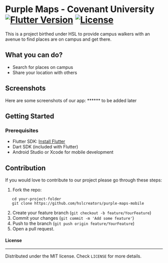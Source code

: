 # Purple Maps -  Covenant University [![Flutter Version](https://img.shields.io/badge/flutter-vX.X.X-blue)](https://flutter.dev) [![License](https://img.shields.io/badge/license-MIT-green)](./LICENSE)

This is a project birthed under HSL to provide campus walkers with an avenue to find places are on campus and get there.




## What you can do?
 - Search for places on campus
 - Share your location with others

 ## Screenshots
 Here are some screenshots of our app:
 ****** to be added later

## Getting Started
### Prerequisites
- Flutter SDK: [Install Flutter](https://flutter.dev/docs/get-started/install)
- Dart SDK (included with Flutter)
- Android Studio or Xcode for mobile development
 





## Contribution

If you would love to contribute to our project please go through these steps:

 1. Fork the repo:
 ```
    cd your-project-folder
    git clone https://github.com/hslcreators/purple-maps-mobile
 ```
 2.  Create your feature branch (`git checkout -b feature/YourFeature`)
 3. Commit your changes (`git commit -m 'Add some feature'`)
 4. Push to the branch (`git push origin feature/YourFeature`)
 5. Open a pull request.


#### License
______
Distributed under the MIT license.  Check `LICENSE` for more details.
